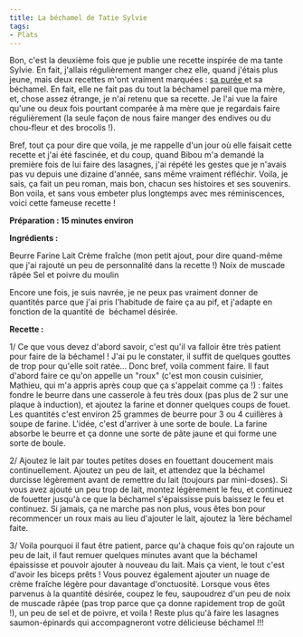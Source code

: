 ```yaml
---
title: La béchamel de Tatie Sylvie
tags:
- Plats
---
```


Bon, c'est la deuxième fois que je publie une recette inspirée de ma tante Sylvie. En fait, j'allais régulièrement manger chez elle, quand j'étais plus jeune, mais deux recettes m'ont vraiment marquées : [sa purée ](http://lacuisinedelibellule.borisschapira.com/ecrase-de-pommes-de-terre-de-notre-enfance-inspiree-par-tatie-sylvie)et sa béchamel. En fait, elle ne fait pas du tout la béchamel pareil que ma mère, et, chose assez étrange, je n'ai retenu que sa recette. Je l'ai vue la faire qu'une ou deux fois pourtant comparée à ma mère que je regardais faire régulièrement (la seule façon de nous faire manger des endives ou du chou-fleur et des brocolis !).




Bref, tout ça pour dire que voila, je me rappelle d'un jour où elle faisait cette recette et j'ai été fascinée, et du coup, quand Bibou m'a demandé la première fois de lui faire des lasagnes, j'ai répété les gestes que je n'avais pas vu depuis une dizaine d'année, sans même vraiment réfléchir. Voila, je sais, ça fait un peu roman, mais bon, chacun ses histoires et ses souvenirs. Bon voila, et sans vous embeter plus longtemps avec mes réminiscences, voici cette fameuse recette !



**Préparation : 15 minutes environ**

**Ingrédients :**

Beurre
Farine
Lait
Crème fraîche (mon petit ajout, pour dire quand-même que j'ai rajouté un peu de personnalité dans la recette !)
Noix de muscade râpée
Sel et poivre du moulin


Encore une fois, je suis navrée, je ne peux pas vraiment donner de quantités parce que j'ai pris l'habitude de faire ça au pif, et j'adapte en fonction de la quantité de  béchamel désirée.



**Recette :**


1/ Ce que vous devez d'abord savoir, c'est qu'il va falloir être très patient pour faire de la béchamel ! J'ai pu le constater, il suffit de quelques gouttes de trop pour qu'elle soit ratée... Donc bref, voila comment faire. Il faut d'abord faire ce qu'on appelle un "roux" (c'est mon cousin cuisinier, Mathieu, qui m'a appris après coup que ça s'appelait comme ça !) : faites fondre le beurre dans une casserole à feu très doux (pas plus de 2 sur une plaque à induction), et ajoutez la farine et donner quelques coups de fouet. Les quantités c'est environ 25 grammes de beurre pour 3 ou 4 cuillères à soupe de farine. L'idée, c'est d'arriver à une sorte de boule. La farine absorbe le beurre et ça donne une sorte de pâte jaune et qui forme une sorte de boule.




2/ Ajoutez le lait par toutes petites doses en fouettant doucement mais continuellement. Ajoutez un peu de lait, et attendez que la béchamel durcisse légèrement avant de remettre du lait (toujours par mini-doses). Si vous avez ajouté un peu trop de lait, montez légèrement le feu, et continuez de fouetter jusqu'à ce que la béchamel s'épaississe puis baissez le feu et continuez. Si jamais, ça ne marche pas non plus, vous êtes bon pour recommencer un roux mais au lieu d'ajouter le lait, ajoutez la 1ère béchamel faite.




3/ Voila pourquoi il faut être patient, parce qu'à chaque fois qu'on rajoute un peu de lait, il faut remuer quelques minutes avant que la béchamel épaississe et pouvoir ajouter à nouveau du lait. Mais ça vient, le tout c'est d'avoir les biceps prêts ! Vous pouvez également ajouter un nuage de crème fraîche légère pour davantage d'onctuosité. Lorsque vous êtes parvenus à la quantité désirée, coupez le feu, saupoudrez d'un peu de noix de muscade râpée (pas trop parce que ça donne rapidement trop de goût !), un peu de sel et de poivre, et voila ! Reste plus qu'à faire les lasagnes saumon-épinards qui accompagneront votre délicieuse béchamel !!!
